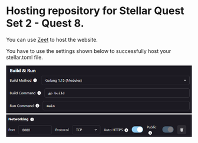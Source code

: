 # Hosting repository for Stellar Quest Set 2 - Quest 8.

You can use [Zeet](https://zeet.co/) to host the website.

You have to use the settings shown below to successfully host your stellar.toml file.

![Alt text](Resources/general.png?raw=true "General Settings")
![Alt text](Resources/networking.png?raw=true "Networking Settings")
